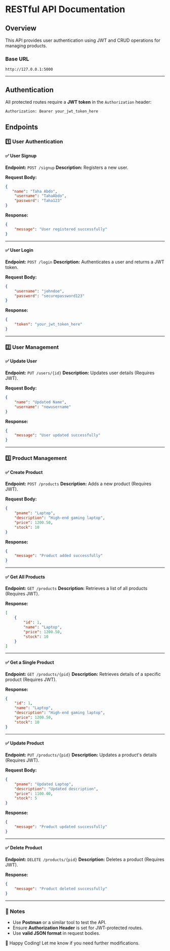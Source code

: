 # RESTful API Documentation

## Overview
This API provides user authentication using JWT and CRUD operations for managing products.

### Base URL
```
http://127.0.0.1:5000
```

---
## Authentication
All protected routes require a **JWT token** in the `Authorization` header:
```
Authorization: Bearer your_jwt_token_here
```

## Endpoints

### 1️⃣ User Authentication

#### ✅ User Signup
**Endpoint:** `POST /signup`
**Description:** Registers a new user.

**Request Body:**
```json
{
   "name": "Taha Abdo",
    "username": "TahaAbdo",
    "password": "Taha123"
}
```
**Response:**
```json
{
    "message": "User registered successfully"
}
```

---

#### ✅ User Login
**Endpoint:** `POST /login`
**Description:** Authenticates a user and returns a JWT token.

**Request Body:**
```json
{
    "username": "johndoe",
    "password": "securepassword123"
}
```
**Response:**
```json
{
    "token": "your_jwt_token_here"
}
```

---

### 2️⃣ User Management

#### ✅ Update User
**Endpoint:** `PUT /users/{id}`
**Description:** Updates user details (Requires JWT).

**Request Body:**
```json
{
    "name": "Updated Name",
    "username": "newusername"
}
```
**Response:**
```json
{
    "message": "User updated successfully"
}
```

---

### 3️⃣ Product Management

#### ✅ Create Product
**Endpoint:** `POST /products`
**Description:** Adds a new product (Requires JWT).

**Request Body:**
```json
{
    "pname": "Laptop",
    "description": "High-end gaming laptop",
    "price": 1200.50,
    "stock": 10
}
```
**Response:**
```json
{
    "message": "Product added successfully"
}
```

---

#### ✅ Get All Products
**Endpoint:** `GET /products`
**Description:** Retrieves a list of all products (Requires JWT).

**Response:**
```json
[
    {
        "id": 1,
        "name": "Laptop",
        "price": 1200.50,
        "stock": 10
    }
]
```

---

#### ✅ Get a Single Product
**Endpoint:** `GET /products/{pid}`
**Description:** Retrieves details of a specific product (Requires JWT).

**Response:**
```json
{
    "id": 1,
    "name": "Laptop",
    "description": "High-end gaming laptop",
    "price": 1200.50,
    "stock": 10
}
```

---

#### ✅ Update Product
**Endpoint:** `PUT /products/{pid}`
**Description:** Updates a product's details (Requires JWT).

**Request Body:**
```json
{
    "pname": "Updated Laptop",
    "description": "Updated description",
    "price": 1100.00,
    "stock": 5
}
```
**Response:**
```json
{
    "message": "Product updated successfully"
}
```

---

#### ✅ Delete Product
**Endpoint:** `DELETE /products/{pid}`
**Description:** Deletes a product (Requires JWT).

**Response:**
```json
{
    "message": "Product deleted successfully"
}
```

---

### 📌 Notes
- Use **Postman** or a similar tool to test the API.
- Ensure **Authorization Header** is set for JWT-protected routes.
- Use **valid JSON format** in request bodies.

🚀 Happy Coding! Let me know if you need further modifications.

